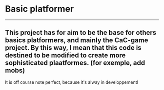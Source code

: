 # Basic platformer
----
This project has for aim to be the base for others basics platformers, and mainly the **CaC-game** project.
By this way, I mean that this code is destined to be modified to create more sophisticated plaatformes. (for exemple, add mobs)
----
It is off course note perfect, because it's alway in developpement!